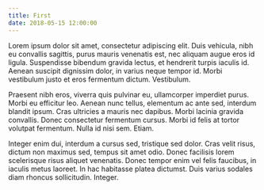```yaml
---
title: First
date: 2018-05-15 12:00:00
---
```


Lorem ipsum dolor sit amet, consectetur adipiscing elit. Duis vehicula, nibh eu convallis sagittis, purus mauris venenatis est, nec aliquam augue eros id ligula. Suspendisse bibendum gravida lectus, et hendrerit turpis iaculis id. Aenean suscipit dignissim dolor, in varius neque tempor id. Morbi vestibulum justo et eros fermentum dictum. Vestibulum.

Praesent nibh eros, viverra quis pulvinar eu, ullamcorper imperdiet purus. Morbi eu efficitur leo. Aenean nunc tellus, elementum ac ante sed, interdum blandit ipsum. Cras ultricies a mauris nec dapibus. Morbi lacinia gravida convallis. Donec consectetur fermentum cursus. Morbi id felis at tortor volutpat fermentum. Nulla id nisi sem. Etiam.

Integer enim dui, interdum a cursus sed, tristique sed dolor. Cras velit risus, dictum non maximus sed, tempus sit amet odio. Donec facilisis lorem scelerisque risus aliquet venenatis. Donec tempor enim vel felis faucibus, in iaculis metus laoreet. In hac habitasse platea dictumst. Duis varius sodales diam rhoncus sollicitudin. Integer.
